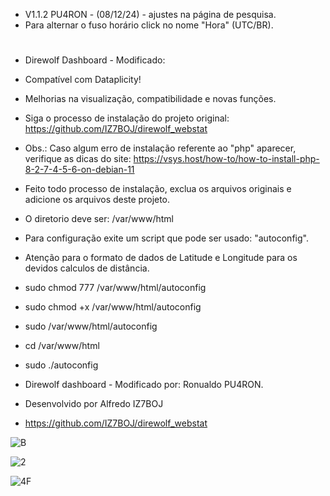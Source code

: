 * V1.1.2 PU4RON - (08/12/24) - ajustes na página de pesquisa.
* Para alternar o fuso horário click no nome "Hora" (UTC/BR).
#

* Direwolf Dashboard - Modificado:
  
* Compatível com Dataplicity!
  
* Melhorias na visualização, compatibilidade e novas funções.
  
* Siga o processo de instalação do projeto original: https://github.com/IZ7BOJ/direwolf_webstat
* Obs.: Caso algum erro de instalação referente ao "php" aparecer, verifique as dicas do site: https://vsys.host/how-to/how-to-install-php-8-2-7-4-5-6-on-debian-11
* Feito todo processo de instalação, exclua os arquivos originais e adicione os arquivos deste projeto.
* O diretorio deve ser: /var/www/html
* Para configuração exite um script que pode ser usado: "autoconfig".

* Atenção para o formato de dados de Latitude e Longitude para os devidos calculos de distância.

* sudo chmod 777 /var/www/html/autoconfig
* sudo chmod +x  /var/www/html/autoconfig
* sudo /var/www/html/autoconfig
* cd /var/www/html
* sudo ./autoconfig

* Direwolf dashboard - Modificado por: Ronualdo PU4RON. 
* Desenvolvido por Alfredo IZ7BOJ
* https://github.com/IZ7BOJ/direwolf_webstat


![B](https://github.com/user-attachments/assets/0525f679-f074-449c-996c-e866fdf50eca)


![2](https://github.com/user-attachments/assets/da0735fd-2b9a-47a2-89c8-da04e1f1c314)


![4F](https://github.com/user-attachments/assets/c1a17bb4-1ae3-4b62-a31d-2f7d58c65b98)

